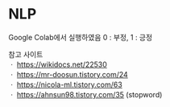 # NLP

Google Colab에서 실행하였음
0 : 부정, 1 : 긍정  

참고 사이트  
ㆍ https://wikidocs.net/22530  
ㆍ https://mr-doosun.tistory.com/24  
ㆍ https://nicola-ml.tistory.com/63  
ㆍ https://ahnsun98.tistory.com/35 (stopword)  
